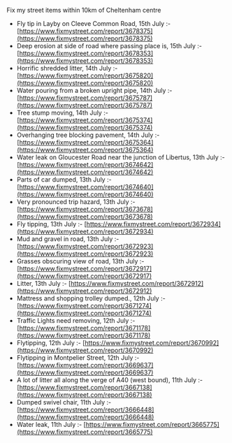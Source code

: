 Fix my street items within 10km of Cheltenham centre

<!-- fix_marker starts -->

- Fly tip in Layby on Cleeve Common Road, 15th July :- [https://www.fixmystreet.com/report/3678375](https://www.fixmystreet.com/report/3678375)
- Deep erosion at side of road where passing place is, 15th July :- [https://www.fixmystreet.com/report/3678353](https://www.fixmystreet.com/report/3678353)
- Horrific shredded litter, 14th July :- [https://www.fixmystreet.com/report/3675820](https://www.fixmystreet.com/report/3675820)
- Water pouring from a broken upright pipe, 14th July :- [https://www.fixmystreet.com/report/3675787](https://www.fixmystreet.com/report/3675787)
- Tree stump moving, 14th July :- [https://www.fixmystreet.com/report/3675374](https://www.fixmystreet.com/report/3675374)
- Overhanging tree blocking pavement, 14th July :- [https://www.fixmystreet.com/report/3675364](https://www.fixmystreet.com/report/3675364)
- Water leak on Gloucester Road near the junction of Libertus, 13th July :- [https://www.fixmystreet.com/report/3674642](https://www.fixmystreet.com/report/3674642)
- Parts of car dumped, 13th July :- [https://www.fixmystreet.com/report/3674640](https://www.fixmystreet.com/report/3674640)
- Very pronounced trip hazard, 13th July :- [https://www.fixmystreet.com/report/3673678](https://www.fixmystreet.com/report/3673678)
- Fly tipping, 13th July :- [https://www.fixmystreet.com/report/3672934](https://www.fixmystreet.com/report/3672934)
- Mud and gravel in road, 13th July :- [https://www.fixmystreet.com/report/3672923](https://www.fixmystreet.com/report/3672923)
- Grasses obscuring view of road, 13th July :- [https://www.fixmystreet.com/report/3672917](https://www.fixmystreet.com/report/3672917)
- Litter, 13th July :- [https://www.fixmystreet.com/report/3672912](https://www.fixmystreet.com/report/3672912)
- Mattress and shopping trolley dumped., 12th July :- [https://www.fixmystreet.com/report/3671274](https://www.fixmystreet.com/report/3671274)
- Traffic Lights need removing, 12th July :- [https://www.fixmystreet.com/report/3671178](https://www.fixmystreet.com/report/3671178)
- Flytipping, 12th July :- [https://www.fixmystreet.com/report/3670992](https://www.fixmystreet.com/report/3670992)
- Flytipping in Montpelier Street, 12th July :- [https://www.fixmystreet.com/report/3669637](https://www.fixmystreet.com/report/3669637)
- A lot of litter all along the verge of A40 (west bound), 11th July :- [https://www.fixmystreet.com/report/3667138](https://www.fixmystreet.com/report/3667138)
- Dumped swivel chair, 11th July :- [https://www.fixmystreet.com/report/3666448](https://www.fixmystreet.com/report/3666448)
- Water leak, 11th July :- [https://www.fixmystreet.com/report/3665775](https://www.fixmystreet.com/report/3665775)

<!-- fix_marker ends -->